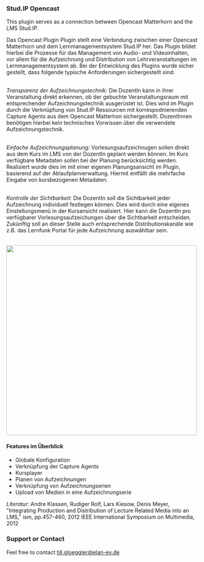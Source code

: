 ### Stud.IP Opencast
This plugin serves as a connection between Opencast Matterhorn and the LMS Stud.IP.

<p>
Das Opencast Plugin Plugin stellt eine Verbindung zwischen einer Opencast Matterhorn und dem Lernmanagementsystem Stud.IP her. Das Plugin bildet hierbei die Prozesse für das Management von Audio- und Videoinhalten, vor allem für die Aufzeichnung und Distribution von Lehrveranstaltungen im Lernmanagementsystem ab. Bei der Entwicklung des Plugins wurde sicher gestellt, dass folgende typische Anforderungen sichergestellt sind:<br><br>

<em>Transparenz der Aufzeichnungstechnik:</em> Die DozentIn kann in ihrer Veranstaltung direkt erkennen, ob der gebuchte Veranstaltungsraum mit entsprechender Aufzeichnungstechnik ausgerüstet ist. Dies wird im Plugin durch die Verknüpfung von Stud.IP Ressourcen mit korrespodnierenden Capture Agents aus dem Opencast Matterhon sichergestellt. DozentInnen benötigen hierbei kein technisches Vorwissen über die verwendete Aufzeichnungstechnik.<br><br>

<em>Einfache Aufzeichnungsplanung:</em> Vorlesungsaufzeichnugen sollen direkt aus dem Kurs im LMS von der DozentIn geplant werden können. Im Kurs verfügbare Metadaten sollen bei der Planung berücksichtig werden. Realisiert wurde dies im mit einer eigenen Planungsansicht im Plugin, basierend auf der Ablaufplanverwaltung. Hiermit entfällt die mehrfache Eingabe von kursbezogenen Metadaten.<br><br>

<em>Kontrolle der Sichtbarkeit:</em> Die DozentIn soll die Sichtbarkeit jeder Aufzeichnung individuell festlegen können. Dies wird durch eine eigenes Einstellungsmenü in der Kursansicht realisiert. Hier kann die DozentIn pro verfügbarer Vorlesungsaufzeichungen über die Sichtbarkeit entscheiden. Zukünftig soll an dieser Stelle auch entsprechende Distributionskanäle wie z.B. das Lernfunk Portal für jede Aufzeichnung auswählbar sein.<br><br>
</p>
<img src="http://elan-ev.github.io/studip-opencast-plugin/images/opencastplayer.png" width="500">
</p>
<h4>Features im Überblick</h4>
<ul>
<li>Globale Konfiguration</li>
<li>Verknüpfung der Capture Agents</li>
<li>Kursplayer</li>
<li>Planen von Aufzeichnungen</li>
<li>Verknüpfung von Aufzeichnungserien</li>
<li>Upload von Medien in eine Aufzeichnungserie</li>
</ul>

<p>
<em>Literatur:</em> Andre Klassen, Rudiger Rolf, Lars Kiesow, Denis Meyer, "Integrating Production and Distribution of Lecture Related Media into an LMS," ism, pp.457-460, 2012 IEEE International Symposium on Multimedia, 2012


### Support or Contact
Feel free to contact till.gloeggler@elan-ev.de
